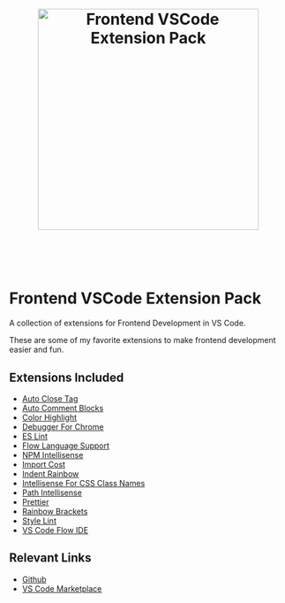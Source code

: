 <h1 align="center">
    <br>
    <img width="400" src="https://github.com/solodynamo/frontend-vscode-extensionpack/blob/master/logo.png" alt="Frontend VSCode Extension Pack">
    <br>
    <br>
    <br>
</h1>

# Frontend VSCode Extension Pack

A collection of extensions for Frontend Development in VS Code.

These are some of my favorite extensions to make frontend development easier and fun.

## Extensions Included

* [Auto Close Tag](https://marketplace.visualstudio.com/items?itemName=formulahendry.auto-close-tag)
* [Auto Comment Blocks](https://marketplace.visualstudio.com/items?itemName=kevinkyang.auto-comment-blocks)
* [Color Highlight](https://marketplace.visualstudio.com/items?itemName=naumovs.color-highlight)
* [Debugger For Chrome](https://marketplace.visualstudio.com/items?itemName=msjsdiag.debugger-for-chrome)
* [ES Lint](https://marketplace.visualstudio.com/items?itemName=dbaeumer.vscode-eslint)
* [Flow Language Support](https://marketplace.visualstudio.com/items?itemName=flowtype.flow-for-vscode)
* [NPM Intellisense](https://marketplace.visualstudio.com/items?itemName=christian-kohler.npm-intellisense)
* [Import Cost](https://marketplace.visualstudio.com/items?itemName=wix.vscode-import-cost)
* [Indent Rainbow](https://marketplace.visualstudio.com/items?itemName=oderwat.indent-rainbow)
* [Intellisense For CSS Class Names](https://marketplace.visualstudio.com/items?itemName=Zignd.html-css-class-completion)
* [Path Intellisense](https://marketplace.visualstudio.com/items?itemName=christian-kohler.path-intellisense)
* [Prettier](https://marketplace.visualstudio.com/items?itemName=esbenp.prettier-vscode)
* [Rainbow Brackets](https://marketplace.visualstudio.com/items?itemName=2gua.rainbow-brackets)
* [Style Lint](https://marketplace.visualstudio.com/items?itemName=shinnn.stylelint)
* [VS Code Flow IDE](https://marketplace.visualstudio.com/items?itemName=gcazaciuc.vscode-flow-ide)

## Relevant Links
* [Github](https://github.com/solodynamo/frontend-vscode-extensionpack)
* [VS Code Marketplace](https://marketplace.visualstudio.com/items?itemName=solodynamo.frontend-vscode-extensionpack)